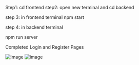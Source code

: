 Step1: cd frontend
step2: open new terminal and cd backend

step 3: in frontend terminal
npm start

step 4: in backend terminal

npm run server

Completed Login and Register Pages

![image](https://user-images.githubusercontent.com/67679146/212557506-912793ef-ef0f-4d25-8872-bee232c3924c.png)
![image](https://user-images.githubusercontent.com/67679146/212557598-6fb73a6f-85f4-40e9-8da4-8bf24858029c.png)
